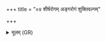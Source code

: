 +++
title = "०४ शीर्षरोगम् अङ्गरोगं शुक्तिवल्गम्"

+++
<details><summary>मूलम् (GR)</summary>

शीर्षरोगम् अङ्गरोगं  
शुक्तिवल्गं विलोहितम् ।  
परा ते अज्ञातं यक्ष्मम्  
अधराञ्चं सुवामसि ॥
</details>